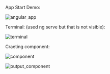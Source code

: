 App Start Demo:

![angular_app](https://user-images.githubusercontent.com/60461421/212317427-6f3d17af-7e05-407b-9e8f-9fc6ec659fb4.png)

Terminal: (used ng serve but that is not visible):
  
![terminal](https://user-images.githubusercontent.com/60461421/212317507-5d81191a-07df-46ea-aaae-0e3346b1c406.png)

Craeting component:

![component](https://user-images.githubusercontent.com/60461421/213241109-1453db0c-c73b-4fbc-b64e-52b5e3c93d47.png)

![output_component](https://user-images.githubusercontent.com/60461421/213241172-7005b671-4a54-47b7-ad54-975a458edcbf.png)



